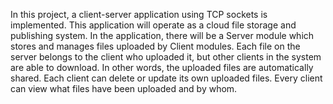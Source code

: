 In this project, a client-server application using TCP sockets is implemented. This 
application will operate as a cloud file storage and publishing system. In the application, there 
will be a Server module which stores and manages files uploaded by Client modules. Each file 
on the server belongs to the client who uploaded it, but other clients in the system are able to 
download. In other words, the uploaded files are automatically shared. Each client can delete 
or update its own uploaded files. Every client can view what files have been uploaded and by 
whom.  
